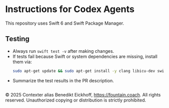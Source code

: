 # Instructions for Codex Agents

This repository uses Swift 6 and Swift Package Manager.

## Testing
- Always run `swift test -v` after making changes.
- If tests fail because Swift or system dependencies are missing, install them via:
  ```bash
  sudo apt-get update && sudo apt-get install -y clang libicu-dev swift
  ```
- Summarize the test results in the PR description.

```
```
© 2025 Contexter alias Benedikt Eickhoff, https://fountain.coach. All rights reserved.
Unauthorized copying or distribution is strictly prohibited.
```
